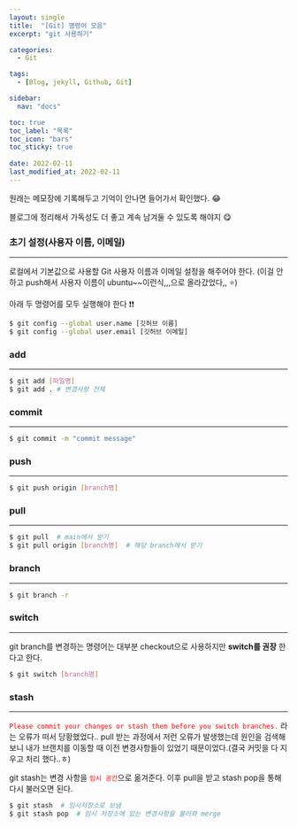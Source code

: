 ```yaml
---
layout: single
title:  "[Git] 명령어 모음"
excerpt: "git 사용하기"

categories:
  - Git

tags:
  - [Blog, jekyll, Github, Git]

sidebar:
  nav: "docs"

toc: true
toc_label: "목록"
toc_icon: "bars"
toc_sticky: true
 
date: 2022-02-11
last_modified_at: 2022-02-11
---
```


원래는 메모장에 기록해두고 기억이 안나면 들어가서 확인했다. :joy:  

블로그에 정리해서 가독성도 더 좋고 계속 남겨둘 수 있도록 해야지 :yum:  

### **초기 설정(사용자 이름, 이메일)**
***
로컬에서 기본값으로 사용할 Git 사용자 이름과 이메일 설정을 해주어야 한다. (이걸 안하고 push해서 사용자 이름이 ubuntu~~이런식,,,으로 올라갔었다,, :star:)  
  
아래 두 명령어를 모두 실행해야 한다 :exclamation::exclamation:  
```bash
$ git config --global user.name [깃허브 이름]
$ git config --global user.email [깃허브 이메일]
```

### **add**
***
```bash
$ git add [파일명]
$ git add . # 변경사항 전체
```

### **commit**
***
```bash
$ git commit -m "commit message"
```

### **push**
***
```bash
$ git push origin [branch명]
```

### **pull**
***
```bash
$ git pull  # main에서 받기
$ git pull origin [branch명]  # 해당 branch에서 받기
```

### **branch**
***
```bash
$ git branch -r
```

### **switch**
***
git branch를 변경하는 명령어는 대부분 checkout으로 사용하지만 __switch를 권장__ 한다고 한다.
```bash
$ git switch [branch명]
```

### **stash**
***
<span style="color:red">`Please commit your changes or stash them before you switch branches.`</span> 라는 오류가 떠서 당황했었다.. pull 받는 과정에서 저런 오류가 발생했는데 원인을 검색해보니 내가 브랜치를 이동할 때 이전 변경사항들이 있었기 때문이었다.(결국 커밋을 다 지우고 처리 했다..ㅎ)  

git stash는 변경 사항을 <span style="color:red">`임시 공간`</span>으로 옮겨준다. 이후 pull을 받고 stash pop을 통해 다시 불러오면 된다.

```bash
$ git stash  # 임시저장소로 보냄
$ git stash pop  # 임시 저장소에 있는 변경사항을 불러와 merge
```

<!-- ### ****
***

```bash

``` -->